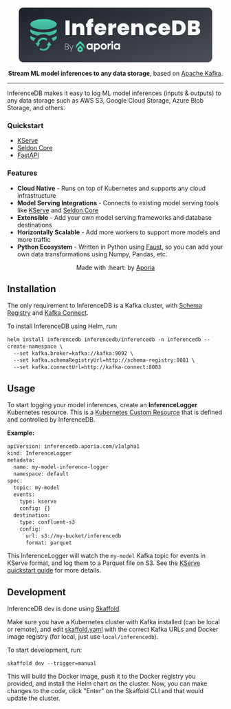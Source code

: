 <p align="center">
    <img src="docs/logo.svg" width="450" />
    
</p>
<p align="center"><b>Stream ML model inferences to any data storage</b>, based on <a href="https://kafka.apache.org">Apache Kafka</a>.</p>

---

InferenceDB makes it easy to log ML model inferences (inputs & outputs) to any data storage such as AWS S3, Google Cloud Storage, Azure Blob Storage, and others. 

### Quickstart

* [KServe]() 
* [Seldon Core]()
* [FastAPI]()


### Features

* **Cloud Native** - Runs on top of Kubernetes and supports any cloud infrastructure
* **Model Serving Integrations** - Connects to existing model serving tools like [KServe](https://kserve.github.io/website/) and [Seldon Core](https://github.com/SeldonIO/seldon-core)
* **Extensible** - Add your own model serving frameworks and database destinations
* **Horizontally Scalable** - Add more workers to support more models and more traffic 
* **Python Ecosystem** - Written in Python using [Faust](https://faust.readthedocs.io/en/latest/), so you can add your own data transformations using Numpy, Pandas, etc.


<p align="center">Made with :heart: by <a href="https://www.aporia.com?utm_source=github&utm_medium=github&utm_campaign=inferencedb" target="_blank">Aporia</a></p>


## Installation

The only requirement to InferenceDB is a Kafka cluster, with [Schema Registry](https://docs.confluent.io/platform/current/schema-registry/index.html) and [Kafka Connect](https://docs.confluent.io/platform/current/connect/index.html).

To install InferenceDB using Helm, run:

    helm install inferencedb inferencedb/inferencedb -n inferencedb --create-namespace \
      --set kafka.broker=kafka://kafka:9092 \
      --set kafka.schemaRegistryUrl=http://schema-registry:8081 \
      --set kafka.connectUrl=http://kafka-connect:8083


## Usage

To start logging your model inferences, create an **InferenceLogger** Kubernetes resource. This is a [Kubernetes Custom Resource](https://kubernetes.io/docs/concepts/extend-kubernetes/api-extension/custom-resources/) that is defined and controlled by InferenceDB.

**Example:**

    apiVersion: inferencedb.aporia.com/v1alpha1
    kind: InferenceLogger
    metadata:
      name: my-model-inference-logger
      namespace: default
    spec:
      topic: my-model
      events:
        type: kserve
        config: {}
      destination:
        type: confluent-s3
        config:
          url: s3://my-bucket/inferencedb
          format: parquet
          
This InferenceLogger will watch the `my-model` Kafka topic for events in KServe format, and log them to a Parquet file on S3. See the [KServe quickstart guide]() for more details.

## Development

InferenceDB dev is done using [Skaffold](https://skaffold.dev/).

Make sure you have a Kubernetes cluster with Kafka installed (can be local or remote), and edit [skaffold.yaml](skaffold.yaml) with the correct Kafka URLs and Docker image registry (for local, just use `local/inferencedb`).

To start development, run:

    skaffold dev --trigger=manual
    
This will build the Docker image, push it to the Docker registry you provided, and install the Helm chart on the cluster. Now, you can make changes to the code, click "Enter" on the Skaffold CLI and that would update the cluster.
